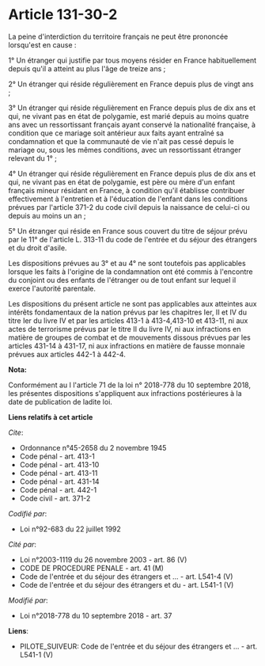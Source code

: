 # Article 131-30-2

La peine d'interdiction du territoire français ne peut être prononcée lorsqu'est en cause :

1° Un étranger qui justifie par tous moyens résider en France habituellement depuis qu'il a atteint au plus l'âge de treize
ans ;

2° Un étranger qui réside régulièrement en France depuis plus de vingt ans ;

3° Un étranger qui réside régulièrement en France depuis plus de dix ans et qui, ne vivant pas en état de polygamie, est
marié depuis au moins quatre ans avec un ressortissant français ayant conservé la nationalité française, à condition que ce
mariage soit antérieur aux faits ayant entraîné sa condamnation et que la communauté de vie n'ait pas cessé depuis le mariage
ou, sous les mêmes conditions, avec un ressortissant étranger relevant du 1° ;

4° Un étranger qui réside régulièrement en France depuis plus de dix ans et qui, ne vivant pas en état de polygamie, est père
ou mère d'un enfant français mineur résidant en France, à condition qu'il établisse contribuer effectivement à l'entretien et
à l'éducation de l'enfant dans les conditions prévues par l'article 371-2 du code civil depuis la naissance de celui-ci ou
depuis au moins un an ;

5° Un étranger qui réside en France sous couvert du titre de séjour prévu par le 11° de l'article  L. 313-11 du code de
l'entrée et du séjour des étrangers et du droit d'asile.

Les dispositions prévues au 3° et au 4° ne sont toutefois pas applicables lorsque les faits à l'origine de la condamnation
ont été commis à l'encontre du conjoint ou des enfants de l'étranger ou de tout enfant sur lequel il exerce l'autorité
parentale.

Les dispositions du présent article ne sont pas applicables aux atteintes aux intérêts fondamentaux de la nation prévus par
les chapitres Ier, II et IV du titre Ier du livre IV et par les articles 413-1 à 413-4,413-10 et 413-11, ni aux actes de
terrorisme prévus par le titre II du livre IV, ni aux infractions en matière de groupes de combat et de mouvements dissous
prévues par les articles 431-14 à 431-17, ni aux infractions en matière de fausse monnaie prévues aux articles 442-1 à 442-4.

**Nota:**

Conformément au I l'article 71 de la loi n° 2018-778 du 10 septembre 2018, les présentes dispositions s'appliquent aux
infractions postérieures à la date de publication de ladite loi.

**Liens relatifs à cet article**

_Cite_:

  - Ordonnance n°45-2658 du 2 novembre 1945
  - Code pénal - art. 413-1
  - Code pénal - art. 413-10
  - Code pénal - art. 413-11
  - Code pénal - art. 431-14
  - Code pénal - art. 442-1
  - Code civil - art. 371-2

_Codifié par_:

  - Loi n°92-683 du 22 juillet 1992

_Cité par_:

  - Loi n°2003-1119 du 26 novembre 2003 - art. 86 (V)
  - CODE DE PROCEDURE PENALE - art. 41 (M)
  - Code de l'entrée et du séjour des étrangers et ... - art. L541-4 (V)
  - Code de l'entrée et du séjour des étrangers et du  - art. L541-1 (V)

_Modifié par_:

  - Loi n°2018-778 du 10 septembre 2018 - art. 37

**Liens**:

  - PILOTE_SUIVEUR: Code de l'entrée et du séjour des étrangers et ... - art. L541-1 (V)

